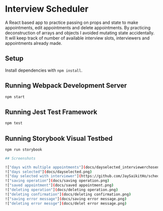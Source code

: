 # Interview Scheduler
A React based app to practice passing on props and state to make appointments, edit appointments and delete appointments. By practicing deconstruction of arrays and objects I avoided mutating state accidentally. It will keep track of number of available interview slots, interviewers and appointments already made.

## Setup

Install dependencies with `npm install`.

## Running Webpack Development Server

```sh
npm start
```

## Running Jest Test Framework

```sh
npm test
```

## Running Storybook Visual Testbed

```sh
npm run storybook

## Screenshots

!["days with multiple appointments"](docs/dayselected_interviewerchosen.png)
!["days selected"](docs/dayselected.png)
!["day selected with interviewer"](https://github.com/JaySaikitHo/scheduler/commit/147832078dc8f1f03d0d072df9fa822589e7c239#diff-6fedd6fc6395460f0fe6f49fd2f8ab07717851d5dd574fce2ca931e3fb14e783)
!["saving operation"](docs/saving operation.png)
!["saved appointment"](docs/saved appointment.png)
!["deleting operation"](docs/deleting operation.png)
!["deleting confirmation"](docs/deleting confirmation.png)
!["saving error message"](docs/saving error message.png)
!["deleting error messge"](docs/delet error message.png)

